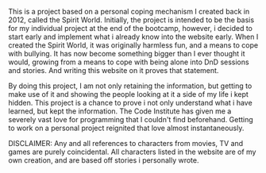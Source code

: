 This is a project based on a personal coping mechanism I created back in 2012, called the Spirit World. Initially, the project is intended to be the basis for my individual project at the end of the bootcamp, however, i decided to start early and implement what i already know into the website early. When I created the Spirit World, it was originally harmless fun, and a means to cope with bullying. It has now become something bigger than I ever thought it would, growing from a means to cope with being alone into DnD sessions and stories. And writing this website on it proves that statement. 

By doing this project, I am not only retaining the information, but getting to make use of it and showing the people looking at it a side of my life i kept hidden. This project is a chance to prove i not only understand what i have learned, but kept the information. The Code Institute has given me a severely vast love for programming that I couldn't find beforehand. Getting to work on a personal project reignited that love almost instantaneously.

DISCLAIMER: Any and all references to characters from movies, TV and games are purely coincidental. All characters listed in the website are of my own creation, and are based off stories i personally wrote.